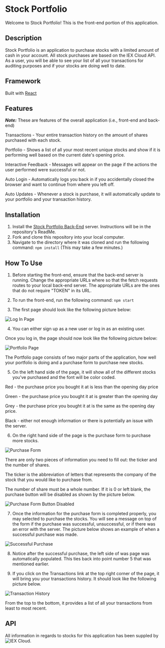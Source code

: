 Stock Portfolio
========================

Welcome to Stock Portfolio! This is the front-end portion of this application.

## Description
Stock Portfolio is an application to purchase stocks with a limited amount of cash in your account. All stock purchases are based on the IEX Cloud API. As a user, you will be able to see your list of all your transactions for auditing purposes and if your stocks are doing well to date.

## Framework
Built with [React](https://reactjs.org/)

## Features
***Note:*** These are features of the overall application (i.e., front-end and back-end)

Transactions - Your entire transaction history on the amount of shares purchased with each stock.

Portfolio - Shows a list of all your most recent unique stocks and show if it is performing well based on the current date's opening price.

Interactive Feedback - Messages will appear on the page if the actions the user performed were successful or not.

Auto Login - Automatically logs you back in if you accidentally closed the browser and want to continue from where you left off.

Auto Updates - Whenever a stock is purchase, it will automatically update to your portfolio and your transaction history.

## Installation
1. Install the [Stock Portfolio Back-End](https://github.com/guosamuel/stock-portfolio/tree/master/stock-portfolio-back-end) server. Instructions will be in the repository's ReadMe.
2. Fork and clone this repository into your local computer.
3. Navigate to the directory where it was cloned and run the following command: `npm install` (This may take a few minutes.)

## How To Use
1. Before starting the front-end, ensure that the back-end server is running. Change the appropriate URLs where so that the fetch requests routes to your local back-end server. The appropriate URLs are the ones that do not require "TOKEN" in its URL.

2. To run the front-end, run the following command: `npm start`

3. The first page should look like the following picture below:

![Log In Page](https://github.com/guosamuel/stock-portfolio/blob/master/stock-portfolio-front-end/src/ReadMePhotos/1.%20Login%20Page.png)

4. You can either sign up as a new user or log in as an existing user.

Once you log in, the page should now look like the following picture below:

![Portfolio Page](https://github.com/guosamuel/stock-portfolio/blob/master/stock-portfolio-front-end/src/ReadMePhotos/2.%20Portfolio%20Page.png)

The Portfolio page consists of two major parts of the application, how well your portfolio is doing and a purchase form to purchase new stocks.

5. On the left hand side of the page, it will show all of the different stocks you've purchased and the font will be color coded.

Red - the purchase price you bought it at is less than the opening day price

Green - the purchase price you bought it at is greater than the opening day

Grey - the purchase price you bought it at is the same as the opening day price.

Black - either not enough information or there is potentially an issue with the server.

6. On the right hand side of the page is the purchase form to purchase more stocks.

![Purchase Form](https://github.com/guosamuel/stock-portfolio/blob/master/stock-portfolio-front-end/src/ReadMePhotos/3.%20Purchase%20Form.png)

There are only two pieces of information you need to fill out: the ticker and the number of shares.

The ticker is the abbreviation of letters that represents the company of the stock that you would like to purchase from.

The number of share must be a whole number. If it is 0 or left blank, the purchase button will be disabled as shown by the picture below.

![Purchase Form Button Disabled](https://github.com/guosamuel/stock-portfolio/blob/master/stock-portfolio-front-end/src/ReadMePhotos/4.%20Purchase%20Form%20Button%20Disabled.png)

7. Once the information for the purchase form is completed properly, you may selected to purchase the stocks. You will see a message on top of the form if the purchase was successful, unsuccessful, or if there was an error with the server. The picture below shows an example of when a successful purchase was made.

![Successful Purchase](https://github.com/guosamuel/stock-portfolio/blob/master/stock-portfolio-front-end/src/ReadMePhotos/5.%20Successful%20Purchase.png)

8. Notice after the successful purchase, the left side of was page was automatically populated. This ties back into point number 5 that was mentioned earlier.

9. If you click on the Transactions link at the top right corner of the page, it will bring you your transactions history. It should look like the following picture below.

![Transaction History](https://github.com/guosamuel/stock-portfolio/blob/master/stock-portfolio-front-end/src/ReadMePhotos/6.%20Transaction%20History.png)

From the top to the bottom, it provides a list of all your transactions from least to most recent.

## API

All information in regards to stocks for this application has been suppled by ![IEX Cloud](https://iexcloud.io).
